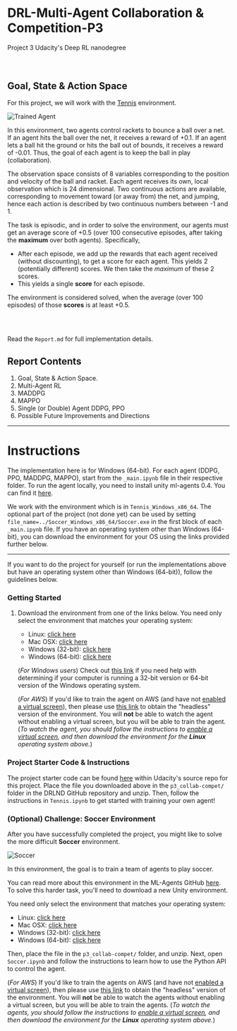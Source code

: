 [//]: # (Image References)

[image1]: https://user-images.githubusercontent.com/10624937/42135623-e770e354-7d12-11e8-998d-29fc74429ca2.gif "Trained Agent"
[image2]: https://user-images.githubusercontent.com/10624937/42135622-e55fb586-7d12-11e8-8a54-3c31da15a90a.gif "Soccer"


# DRL-Multi-Agent Collaboration & Competition-P3
Project 3 Udacity's Deep RL nanodegree

##### &nbsp;

##  Goal, State & Action Space
For this project, we will work with the [Tennis](https://github.com/Unity-Technologies/ml-agents/blob/master/docs/Learning-Environment-Examples.md#tennis) environment.

![Trained Agent][image1]

In this environment, two agents control rackets to bounce a ball over a net. If an agent hits the ball over the net, it receives a reward of +0.1.  If an agent lets a ball hit the ground or hits the ball out of bounds, it receives a reward of -0.01.  Thus, the goal of each agent is to keep the ball in play (collaboration).

The observation space consists of 8 variables corresponding to the position and velocity of the ball and racket. Each agent receives its own, local observation which is 24 dimensional.  Two continuous actions are available, corresponding to movement toward (or away from) the net, and jumping, hence each action is described by two continuous numbers between -1 and 1.

The task is episodic, and in order to solve the environment, our agents must get an average score of +0.5 (over 100 consecutive episodes, after taking the **maximum** over both agents). Specifically,

- After each episode, we add up the rewards that each agent received (without discounting), to get a score for each agent. This yields 2 (potentially different) scores. We then take the *maximum* of these 2 scores.
- This yields a single **score** for each episode.

The environment is considered solved, when the average (over 100 episodes) of those **scores** is at least +0.5.

##### &nbsp;

Read the `Report.md` for full implementation details.

## Report Contents

1. Goal, State & Action Space.
2. Multi-Agent RL
3. MADDPG
4. MAPPO
5. Single (or Double) Agent DDPG, PPO
6. Possible Future Improvements and Directions

---

# Instructions
The implementation here is for Windows (64-bit). For each agent (DDPG, PPO, MADDPG, MAPPO), start from the `_main.ipynb` file in their respective folder. To run the agent locally, you need to install unity ml-agents 0.4. You can find it [here](https://github.com/Unity-Technologies/ml-agents/tree/0.4.0b). 

We work with the environment which is in `Tennis_Windows_x86_64`. The optional part of the project (not done yet) can be used by setting `file_name=../Soccer_Windows_x86_64/Soccer.exe` in the first block of each `_main.ipynb` file. If you have an operating system other than Windows (64-bit), you can download the environment for your OS using the links provided further below.

---

If you want to do the project for yourself (or run the implementations above but have an operating system other than Windows (64-bit)), follow the guidelines below.


### Getting Started
1. Download the environment from one of the links below.  You need only select the environment that matches your operating system:
    - Linux: [click here](https://s3-us-west-1.amazonaws.com/udacity-drlnd/P3/Tennis/Tennis_Linux.zip)
    - Mac OSX: [click here](https://s3-us-west-1.amazonaws.com/udacity-drlnd/P3/Tennis/Tennis.app.zip)
    - Windows (32-bit): [click here](https://s3-us-west-1.amazonaws.com/udacity-drlnd/P3/Tennis/Tennis_Windows_x86.zip)
    - Windows (64-bit): [click here](https://s3-us-west-1.amazonaws.com/udacity-drlnd/P3/Tennis/Tennis_Windows_x86_64.zip)
    
    (_For Windows users_) Check out [this link](https://support.microsoft.com/en-us/help/827218/how-to-determine-whether-a-computer-is-running-a-32-bit-version-or-64) if you need help with determining if your computer is running a 32-bit version or 64-bit version of the Windows operating system.

    (_For AWS_) If you'd like to train the agent on AWS (and have not [enabled a virtual screen](https://github.com/Unity-Technologies/ml-agents/blob/master/docs/Training-on-Amazon-Web-Service.md)), then please use [this link](https://s3-us-west-1.amazonaws.com/udacity-drlnd/P3/Tennis/Tennis_Linux_NoVis.zip) to obtain the "headless" version of the environment.  You will **not** be able to watch the agent without enabling a virtual screen, but you will be able to train the agent.  (_To watch the agent, you should follow the instructions to [enable a virtual screen](https://github.com/Unity-Technologies/ml-agents/blob/master/docs/Training-on-Amazon-Web-Service.md), and then download the environment for the **Linux** operating system above._)

### Project Starter Code & Instructions
The project starter code can be found [here](https://github.com/udacity/deep-reinforcement-learning/tree/master/p3_collab-compet) within Udacity's source repo for this project. Place the file you downloaded above in the `p3_collab-compet/` folder in the DRLND GitHub repository and unzip. Then, follow the instructions in `Tennis.ipynb` to get started with training your own agent!  

### (Optional) Challenge: Soccer Environment
After you have successfully completed the project, you might like to solve the more difficult **Soccer** environment.

![Soccer][image2]

In this environment, the goal is to train a team of agents to play soccer.  

You can read more about this environment in the ML-Agents GitHub [here](https://github.com/Unity-Technologies/ml-agents/blob/master/docs/Learning-Environment-Examples.md#soccer-twos).  To solve this harder task, you'll need to download a new Unity environment.

You need only select the environment that matches your operating system:
- Linux: [click here](https://s3-us-west-1.amazonaws.com/udacity-drlnd/P3/Soccer/Soccer_Linux.zip)
- Mac OSX: [click here](https://s3-us-west-1.amazonaws.com/udacity-drlnd/P3/Soccer/Soccer.app.zip)
- Windows (32-bit): [click here](https://s3-us-west-1.amazonaws.com/udacity-drlnd/P3/Soccer/Soccer_Windows_x86.zip)
- Windows (64-bit): [click here](https://s3-us-west-1.amazonaws.com/udacity-drlnd/P3/Soccer/Soccer_Windows_x86_64.zip)

Then, place the file in the `p3_collab-compet/` folder, and unzip.  Next, open `Soccer.ipynb` and follow the instructions to learn how to use the Python API to control the agent.

(_For AWS_) If you'd like to train the agents on AWS (and have not [enabled a virtual screen](https://github.com/Unity-Technologies/ml-agents/blob/master/docs/Training-on-Amazon-Web-Service.md)), then please use [this link](https://s3-us-west-1.amazonaws.com/udacity-drlnd/P3/Soccer/Soccer_Linux_NoVis.zip) to obtain the "headless" version of the environment.  You will **not** be able to watch the agents without enabling a virtual screen, but you will be able to train the agents.  (_To watch the agents, you should follow the instructions to [enable a virtual screen](https://github.com/Unity-Technologies/ml-agents/blob/master/docs/Training-on-Amazon-Web-Service.md), and then download the environment for the **Linux** operating system above._)
